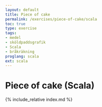 ```yaml
---
layout: default
title: Piece of cake
permalink: /exercises/piece-of-cake/scala
toc: true
type: exercise
tags:
- medel
- sköldpaddsgrafik
- Scala
- bråkräkning
proglang: scala
ext: scala
---
```

# Piece of cake (Scala)
{% include_relative index.md %}
